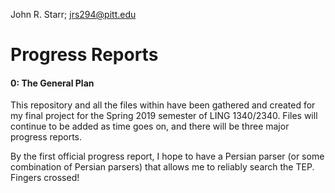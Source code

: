 John R. Starr; jrs294@pitt.edu

# Progress Reports

#### 0: The General Plan
This repository and all the files within have been gathered and created 
for my final project for the Spring 2019 semester of LING 1340/2340. 
Files will continue to be added as time goes on, and there will be three 
major progress reports. 

By the first official progress report, I hope to have a Persian parser 
(or some combination of Persian parsers) that allows me to reliably 
search the TEP. Fingers crossed!
